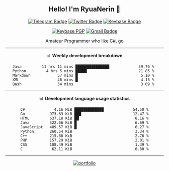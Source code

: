 <h2 align="center">Hello! I'm RyuaNerin 👋</h2>
<div align=center>

  [![Telegram Badge](https://img.shields.io/badge/-Telegram-2CA5E0?style=flat-square&logo=telegram&logoColor=white&link=https://t.me/unknown5766)](https://t.me/unknown5766)
  [![Twitter Badge](https://img.shields.io/badge/-Twitter-1DA1F2?style=flat-square&logo=twitter&logoColor=white&link=https://twitter.com/RyuaNerin)](https://twitter.com/RyuaNerin)
  [![Keybase Badge](https://img.shields.io/badge/-Keybase-33A0FF?style=flat-square&logo=keybase&logoColor=white&link=https://keybase.io/ryuanerin)](https://keybase.io/ryuanerin)

  [![Keybase PGP](https://img.shields.io/keybase/pgp/ryuanerin?style=flat-square)](http://pool.sks-keyservers.net/pks/lookup?search=0x542be8eacfb31f3e+&fingerprint=on&hash=on&exact=on&op=index)
  [![Gmail Badge](https://img.shields.io/badge/-Mail.Ru-168DE2?style=flat-square&logo=Mail.Ru&logoColor=white&link=mailto:admin@ryuar.in)](mailto:admin@ryuar.in) 

  Amateur Programmer who like C#, go

  -------

  📊 **Weekly development breakdown**

  <!--START_SECTION:waka-->
```text
Java         11 hrs 11 mins ███████████████             59.76 % 
Python         4 hrs 5 mins █████                       21.85 % 
Markdown            57 mins █                            5.10 % 
XML                 46 mins █                            4.13 % 
Bash                34 mins                              3.09 % 
```
<!--END_SECTION:waka-->

  -------

  📊 **Development language usage statistics**
<!--START_SECTION:top_language-->
```text
C#             4.16 MiB █████████████             54.50 %
Go           973.63 KiB ███                       12.47 %
HTML         637.18 KiB ██                         8.16 %
Java         522.66 KiB █                          6.69 %
JavaScript   489.57 KiB █                          6.27 %
Python       260.54 KiB                            3.34 %
C++          215.68 KiB                            2.76 %
PHP          157.29 KiB                            2.01 %
CSS          108.49 KiB                            1.39 %
C             62.11 KiB                            0.80 %
```
<!--END_SECTION:top_language-->

  -------

  [![portfolio](https://github-readme-stats.vercel.app/api/pin/?username=RyuaNerin&repo=portfolio)](https://github.com/RyuaNerin/portfolio)

</div>
